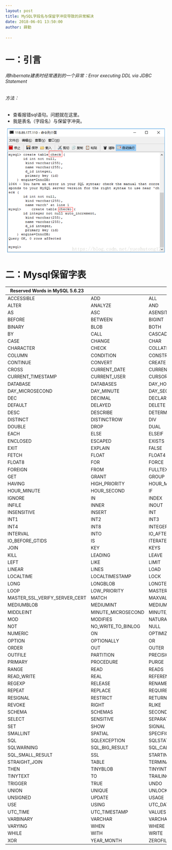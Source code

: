 ```yaml
---
layout: post
title: MySQL字段名与保留字冲突导致的异常解决
date: 2018-06-01 13:50:00
author: 薛勤

---
```

# 一：引言

###### 用hibernate建表时经常遇到的一个异常：Error executing DDL via JDBC Statement

###### 方法：

*  查看报错sql语句。问题就在这里。
*  我是表名（字段名）与保留字冲突。

![](./20180601Mysql字段名与保留字冲突导致的异常解决/1136672-20190623141441185-384732684.png)

# 二：Mysql保留字表


| Reserved Words in MySQL 5.6.23 |                    |                     |
| ------------------------------ | ------------------ | ------------------- |
| ACCESSIBLE                     | ADD                | ALL                 |
| ALTER                          | ANALYZE            | AND                 |
| AS                             | ASC                | ASENSITIVE          |
| BEFORE                         | BETWEEN            | BIGINT              |
| BINARY                         | BLOB               | BOTH                |
| BY                             | CALL               | CASCADE             |
| CASE                           | CHANGE             | CHAR                |
| CHARACTER                      | CHECK              | COLLATE             |
| COLUMN                         | CONDITION          | CONSTRAINT          |
| CONTINUE                       | CONVERT            | CREATE              |
| CROSS                          | CURRENT_DATE       | CURRENT_TIME        |
| CURRENT_TIMESTAMP              | CURRENT_USER       | CURSOR              |
| DATABASE                       | DATABASES          | DAY_HOUR            |
| DAY_MICROSECOND                | DAY_MINUTE         | DAY_SECOND          |
| DEC                            | DECIMAL            | DECLARE             |
| DEFAULT                        | DELAYED            | DELETE              |
| DESC                           | DESCRIBE           | DETERMINISTIC       |
| DISTINCT                       | DISTINCTROW        | DIV                 |
| DOUBLE                         | DROP               | DUAL                |
| EACH                           | ELSE               | ELSEIF              |
| ENCLOSED                       | ESCAPED            | EXISTS              |
| EXIT                           | EXPLAIN            | FALSE               |
| FETCH                          | FLOAT              | FLOAT4              |
| FLOAT8                         | FOR                | FORCE               |
| FOREIGN                        | FROM               | FULLTEXT            |
| GET                            | GRANT              | GROUP               |
| HAVING                         | HIGH_PRIORITY      | HOUR_MICROSECOND    |
| HOUR_MINUTE                    | HOUR_SECOND        | IF                  |
| IGNORE                         | IN                 | INDEX               |
| INFILE                         | INNER              | INOUT               |
| INSENSITIVE                    | INSERT             | INT                 |
| INT1                           | INT2               | INT3                |
| INT4                           | INT8               | INTEGER             |
| INTERVAL                       | INTO               | IO_AFTER_GTIDS      |
| IO_BEFORE_GTIDS                | IS                 | ITERATE             |
| JOIN                           | KEY                | KEYS                |
| KILL                           | LEADING            | LEAVE               |
| LEFT                           | LIKE               | LIMIT               |
| LINEAR                         | LINES              | LOAD                |
| LOCALTIME                      | LOCALTIMESTAMP     | LOCK                |
| LONG                           | LONGBLOB           | LONGTEXT            |
| LOOP                           | LOW_PRIORITY       | MASTER_BIND         |
| MASTER_SSL_VERIFY_SERVER_CERT  | MATCH              | MAXVALUE            |
| MEDIUMBLOB                     | MEDIUMINT          | MEDIUMTEXT          |
| MIDDLEINT                      | MINUTE_MICROSECOND | MINUTE_SECOND       |
| MOD                            | MODIFIES           | NATURAL             |
| NOT                            | NO_WRITE_TO_BINLOG | NULL                |
| NUMERIC                        | ON                 | OPTIMIZE            |
| OPTION                         | OPTIONALLY         | OR                  |
| ORDER                          | OUT                | OUTER               |
| OUTFILE                        | PARTITION          | PRECISION           |
| PRIMARY                        | PROCEDURE          | PURGE               |
| RANGE                          | READ               | READS               |
| READ_WRITE                     | REAL               | REFERENCES          |
| REGEXP                         | RELEASE            | RENAME              |
| REPEAT                         | REPLACE            | REQUIRE             |
| RESIGNAL                       | RESTRICT           | RETURN              |
| REVOKE                         | RIGHT              | RLIKE               |
| SCHEMA                         | SCHEMAS            | SECOND_MICROSECOND  |
| SELECT                         | SENSITIVE          | SEPARATOR           |
| SET                            | SHOW               | SIGNAL              |
| SMALLINT                       | SPATIAL            | SPECIFIC            |
| SQL                            | SQLEXCEPTION       | SQLSTATE            |
| SQLWARNING                     | SQL_BIG_RESULT     | SQL_CALC_FOUND_ROWS |
| SQL_SMALL_RESULT               | SSL                | STARTING            |
| STRAIGHT_JOIN                  | TABLE              | TERMINATED          |
| THEN                           | TINYBLOB           | TINYINT             |
| TINYTEXT                       | TO                 | TRAILING            |
| TRIGGER                        | TRUE               | UNDO                |
| UNION                          | UNIQUE             | UNLOCK              |
| UNSIGNED                       | UPDATE             | USAGE               |
| USE                            | USING              | UTC_DATE            |
| UTC_TIME                       | UTC_TIMESTAMP      | VALUES              |
| VARBINARY                      | VARCHAR            | VARCHARACTER        |
| VARYING                        | WHEN               | WHERE               |
| WHILE                          | WITH               | WRITE               |
| XOR                            | YEAR_MONTH         | ZEROFILL            |




